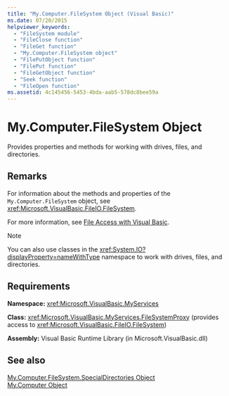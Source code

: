 ```yaml
---
title: "My.Computer.FileSystem Object (Visual Basic)"
ms.date: 07/20/2015
helpviewer_keywords: 
  - "FileSystem module"
  - "FileClose function"
  - "FileGet function"
  - "My.Computer.FileSystem object"
  - "FilePutObject function"
  - "FilePut function"
  - "FileGetObject function"
  - "Seek function"
  - "FileOpen function"
ms.assetid: 4c145456-5453-4bda-aab5-578dc8bee59a
---
```

# My.Computer.FileSystem Object
Provides properties and methods for working with drives, files, and directories.  
  
## Remarks  
 For information about the methods and properties of the `My.Computer.FileSystem` object, see <xref:Microsoft.VisualBasic.FileIO.FileSystem>.  
  
 For more information, see [File Access with Visual Basic](../../../visual-basic/developing-apps/programming/drives-directories-files/file-access.md).  
  
> [!NOTE]
>  You can also use classes in the <xref:System.IO?displayProperty=nameWithType> namespace to work with drives, files, and directories.  
  
## Requirements  
 **Namespace:** <xref:Microsoft.VisualBasic.MyServices>  
  
 **Class:** <xref:Microsoft.VisualBasic.MyServices.FileSystemProxy> (provides access to <xref:Microsoft.VisualBasic.FileIO.FileSystem>)  
  
 **Assembly:** Visual Basic Runtime Library (in Microsoft.VisualBasic.dll)  
  
## See also
 [My.Computer.FileSystem.SpecialDirectories Object](../../../visual-basic/language-reference/objects/my-computer-filesystem-specialdirectories-object.md)  
 [My.Computer Object](../../../visual-basic/language-reference/objects/my-computer-object.md)
